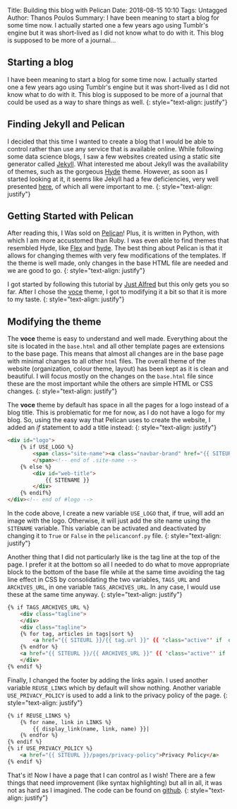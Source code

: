 Title: Building this blog with Pelican
Date: 2018-08-15 10:10
Tags: Untagged
Author: Thanos Poulos
Summary: I have been meaning to start a blog for some time now. I actually started one a few years ago using Tumblr's engine but it was short-lived as I did not know what to do with it. This blog is supposed to be more of a journal...

## Starting a blog


I have been meaning to start a blog for some time now. I actually started one a few years ago using Tumblr's engine but it was short-lived as I did not know what to do with it. This blog is supposed to be more of a journal that could be used as a way to share things as well.
{: style="text-align: justify"}

## Finding Jekyll and Pelican


I decided that this time I wanted to create a blog that I would be able to control rather than use any service that is available online. While following some data science blogs, I saw a few websites created using a static site generator called [Jekyll](https://jekyllrb.com/). What interested me about Jekyll was the availability of themes, such as the gorgeous [Hyde](http://hyde.getpoole.com/) theme. However, as soon as I started looking at it, it seems like Jekyll had a few deficiencies, very well presented [here](https://ihommani.github.io/pelican.html), of which all were important to me.
{: style="text-align: justify"}

## Getting Started with Pelican


After reading this, I Was sold on [Pelican](http://docs.getpelican.com)! Plus, it is written in Python, with which I am more accustomed than Ruby. I was even able to find themes that resembled Hyde, like [Flex](http://flex.alxd.me/blog/) and [hyde](http://jvanz.com/). The best thing about Pelican is that it allows for changing themes with very few modifications of the templates. If the theme is well made, only changes in the base HTML file are needed and we are good to go.
{: style="text-align: justify"}

I got started by following this tutorial by [Just Alfred](https://blog.justalfred.com/getting-started-with-pelican-on-github-pages.html) but this only gets you so far. After I chose the [voce](https://github.com/limbenjamin/voce) theme, I got to modifying it a bit so that it is more to my taste.
{: style="text-align: justify"}

## Modifying the theme


The **voce** theme is easy to understand and well made. Everything about the site is located in the ``base.html`` and all other template pages are extensions to the base page. This means that almost all changes are in the base page with minimal changes to all other ``html`` files. The overall theme of the website (organization, colour theme, layout) has been kept as it is clean and beautiful. I will focus mostly on the changes on the ``base.html`` file since these are the most important while the others are simple HTML or CSS changes.
{: style="text-align: justify"}

The **voce** theme by default has space in all the pages for a logo instead of a blog title. This is problematic for me for now, as I do not have a logo for my blog. So, using the easy way that Pelican uses to create the website, I added an _if_ statement to add a title instead:
{: style="text-align: justify"}

```html
<div id="logo">
    {% if USE_LOGO %}
        <span class="site-name"><a class="navbar-brand" href="{{ SITEURL }}"><img width="310" src="{{ USER_LOGO_URL }}" class="attachment-full size-full" alt="logo"></a>
        </span><!-- end of .site-name -->
    {% else %}
        <div id="web-title">
            {{ SITENAME }}
        </div> 
    {% endif%}
</div><!-- end of #logo -->
```


In the code above, I create a new variable ``USE_LOGO`` that, if true, will add an image with the logo. Otherwise, it will just add the site name using the ``SITENAME`` variable. This variable can be activated and deactivated by changing it to ``True`` or ``False`` in the ``pelicanconf.py`` file.
{: style="text-align: justify"}

Another thing that I did not particularly like is the tag line at the top of the page. I prefer it at the bottom so all I needed to do what to move appropriate block to the bottom of the base file while at the same time avoiding the tag line effect in CSS by consolidating the two variables, ``TAGS_URL`` and ``ARCHIVES_URL``, in one variable ``TAGS_ARCHIVES_URL``. In any case, I would use these at the same time anyway.
{: style="text-align: justify"}

```html
{% if TAGS_ARCHIVES_URL %}
    <div class="tagline">
    </div>
    <div class="tagline">
    {% for tag, articles in tags|sort %}
        <a href="{{ SITEURL }}/{{ tag.url }}" {{ 'class="active"' if  output_file == tag.url }}>{{ tag }} ({{ articles|count }})</a> &#124; 
    {% endfor %}
    <a href="{{ SITEURL }}/{{ ARCHIVES_URL }}" {{ 'class="active"' if  output_file == ARCHIVES_URL }}>{{ 'Archives ('+ articles|count|string + ')' if  articles|count > all_articles|count  else 'Archives (' + all_articles|count|string + ')'}}</a>
    </div>
{% endif %}
```


Finally, I changed the footer by adding the links again. I used another variable ``REUSE_LINKS`` which by default will show nothing. Another variable ``USE_PRIVACY_POLICY`` is used to add a link to the privacy policy of the page.
{: style="text-align: justify"}

```html
{% if REUSE_LINKS %}
    {% for name, link in LINKS %}
        {{ display_link(name, link, name) }}|
    {% endfor %}
{% endif %}
{% if USE_PRIVACY_POLICY %}
    <a href="{{ SITEURL }}/pages/privacy-policy">Privacy Policy</a> 
{% endif %}
```


That's it! Now I have a page that I can control as I wish! There are a few things that need improvement (like syntax highlighting) but all in all, it was not as hard as I imagined. The code can be found on [github](https://github.com/thanospmc/fluxtransition).
{: style="text-align: justify"}